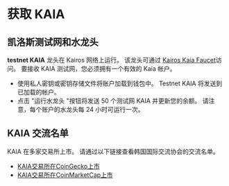 # 获取 KAIA

## 凯洛斯测试网和水龙头<a id="kairos-testnet-and-faucet"></a>

**testnet KAIA** 龙头在 Kairos 网络上运行。 该龙头可通过 [Kairos Kaia Faucet](https://faucet.kaia.io)访问。 要接收 KAIA 测试网，您必须拥有一个有效的 Kaia 帐户。

- 使用私人密钥或密钥存储文件将账户加载到钱包中。 Testnet KAIA 将发送到已加载的帐户。
- 点击 "运行水龙头 "按钮将发送 50 个测试网 KAIA 并更新您的余额。 请注意，每个账户的水龙头每 24 小时可运行一次。

## KAIA 交流名单<a id="kaia-exchange-list"></a>

KAIA 在多家交易所上市。  请通过以下链接查看韩国国际交流协会的交流名单。

- [KAIA交易所在CoinGecko上市](https://www.coingecko.com/en/coins/klay#markets)
- [KAIA交易所在CoinMarketCap上市](https://coinmarketcap.com/currencies/klaytn/markets/)

